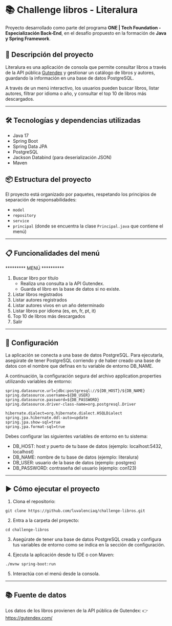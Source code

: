 # 📚 Challenge libros - Literalura

Proyecto desarrollado como parte del programa **ONE | Tech Foundation - Especialización Back-End**, en el desafío propuesto en la formación de **Java y Spring Framework**.

## 🚀 **Descripción del proyecto**

Literalura es una aplicación de consola que permite consultar libros a través de la API pública [Gutendex](https://gutendex.com/) y gestionar un catálogo de libros y autores, guardando la información en una base de datos PostgreSQL.

A través de un menú interactivo, los usuarios pueden buscar libros, listar autores, filtrar por idioma o año, y consultar el top 10 de libros más descargados.

---

## 🛠️ **Tecnologías y dependencias utilizadas**

- Java 17
- Spring Boot
- Spring Data JPA
- PostgreSQL
- Jackson Databind (para deserialización JSON)
- Maven  

## 📦 **Estructura del proyecto**

El proyecto está organizado por paquetes, respetando los principios de separación de responsabilidades:

- `model`
- `repository`
- `service`
- `principal` (donde se encuentra la clase `Principal.java` que contiene el menú)

---

## 📋 **Funcionalidades del menú**

********* MENÚ **********
1. Buscar libro por título
    - Realiza una consulta a la API Gutendex.
    - Guarda el libro en la base de datos si no existe.
2. Listar libros registrados
3. Listar autores registrados
4. Listar autores vivos en un año determinado
5. Listar libros por idioma (es, en, fr, pt, it)
6. Top 10 de libros más descargados
0. Salir

---

## 🔧 **Configuración**
La aplicación se conecta a una base de datos PostgreSQL. Para ejecutarla, asegúrate de tener PostgreSQL corriendo y de haber creado una base de datos con el nombre que definas en tu variable de entorno DB_NAME.

A continuación, la configuración segura del archivo application.properties utilizando variables de entorno:
```
spring.datasource.url=jdbc:postgresql://${DB_HOST}/${DB_NAME}
spring.datasource.username=${DB_USER}
spring.datasource.password=${DB_PASSWORD}
spring.datasource.driver-class-name=org.postgresql.Driver

hibernate.dialect=org.hibernate.dialect.HSQLDialect
spring.jpa.hibernate.ddl-auto=update
spring.jpa.show-sql=true
spring.jpa.format-sql=true
```
Debes configurar las siguientes variables de entorno en tu sistema:

- DB_HOST: host y puerto de tu base de datos (ejemplo: localhost:5432, localhost)
- DB_NAME: nombre de tu base de datos (ejemplo: literalura)
- DB_USER: usuario de la base de datos (ejemplo: postgres)
- DB_PASSWORD: contraseña del usuario (ejemplo: con123)

---

## ▶️ **Cómo ejecutar el proyecto**

1. Clona el repositorio:
```
git clone https://github.com/luvalenciaq/challenge-libros.git
```
2. Entra a la carpeta del proyecto:
```
cd challenge-libros
```
3. Asegúrate de tener una base de datos PostgreSQL creada y configura tus variables de entorno como se indica en la sección de configuración.

4. Ejecuta la aplicación desde tu IDE o con Maven:
```
./mvnw spring-boot:run
```
5. Interactúa con el menú desde la consola.

---

## 📚 **Fuente de datos**
Los datos de los libros provienen de la API pública de Gutendex:
👉 https://gutendex.com/
